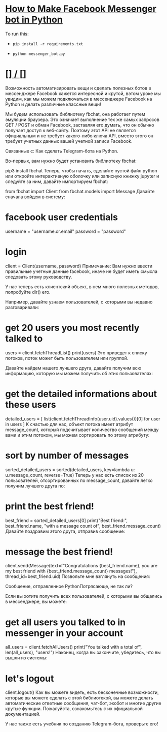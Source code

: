 # [How to Make Facebook Messenger bot in Python](https://www.thepythoncode.com/article/make-bot-fbchat-python)
To run this:
- `pip install -r requirements.txt`
- 
    ```
    python messenger_bot.py
    ```
##
# [[] / []]()
Возможность автоматизировать вещи и сделать полезных ботов в мессенджере Facebook кажется интересной и крутой, вэтом уроке мы увидим, как мы можем подключаться в мессенджере Facebook на Python и делать различные классные вещи!

Мы будем использовать библиотеку fbchat, она работает путем эмуляции браузера. Это означает выполнение тех же самых запросов GET / POST и обман Facebook, заставляя его думать, что он обычно получает доступ к веб-сайту. Поэтому этот API не является официальным и не требует какого-либо ключа API, вместо этого он требует учетных данных вашей учетной записи Facebook.

Связанные с: Как сделать Telegram-бота на Python.

Во-первых, вам нужно будет установить библиотеку fbchat:

pip3 install fbchat
Теперь, чтобы начать, сделайте пустой файл python или откройте интерактивную оболочку или записную книжку jupyter и следуйте за ним, давайте импортируем fbchat:

from fbchat import Client
from fbchat.models import Message
Давайте сначала войдем в систему:

# facebook user credentials
username = "username.or.email"
password = "password"
# login
client = Client(username, password)
Примечание: Вам нужно ввести правильные учетные данные facebook, иначе не будет иметь смысла следовать этому руководству.

У нас теперь есть клиентский объект, в нем много полезных методов, попробуйте dir() его.

Например, давайте узнаем пользователей, с которыми вы недавно разговаривали:

# get 20 users you most recently talked to
users = client.fetchThreadList()
print(users)
Это приведет к списку потоков, поток может быть пользователем или группой.

Давайте найдем нашего лучшего друга, давайте получим всю информацию, которую мы можем получить об этих пользователях:

# get the detailed informations about these users
detailed_users = [ list(client.fetchThreadInfo(user.uid).values())[0] for user in users ]
К счастью для нас, объект потока имеет атрибут message_count, который подсчитывает количество сообщений между вами и этим потоком, мы можем сортировать по этому атрибуту:

# sort by number of messages
sorted_detailed_users = sorted(detailed_users, key=lambda u: u.message_count, reverse=True)
Теперь у нас есть список из 20 пользователей, отсортированных по message_count, давайте легко получим лучшего друга по:

# print the best friend!
best_friend = sorted_detailed_users[0]
print("Best friend:", best_friend.name, "with a message count of", best_friend.message_count)
Давайте поздравим этого друга, отправив сообщение:

# message the best friend!
client.send(Message(text=f"Congratulations {best_friend.name}, you are my best friend with {best_friend.message_count} messages!"),
            thread_id=best_friend.uid)
Позвольте мне взглянуть на сообщения:

Сообщение, отправленное PythonПотрясающе, не так ли?

Если вы хотите получить всех пользователей, с которыми вы общались в мессенджере, вы можете:

# get all users you talked to in messenger in your account
all_users = client.fetchAllUsers()
print("You talked with a total of", len(all_users), "users!")
Наконец, когда вы закончите, убедитесь, что вы вышли из системы:

# let's logout
client.logout()
Как вы можете видеть, есть бесконечные возможности, которые вы можете сделать с этой библиотекой, вы можете делать автоматические ответные сообщения, чат-бот, эхобот и многие другие крутые функции. Пожалуйста, ознакомьтесь с их официальной документацией.

У нас также есть учебник по созданию Telegram-бота, проверьте его!